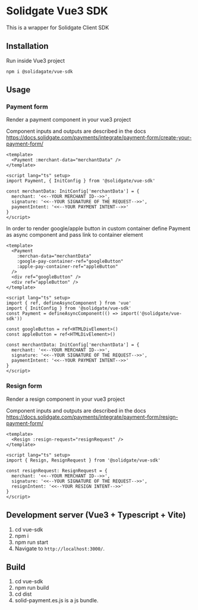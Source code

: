 # Solidgate Vue3 SDK

This is a wrapper for Solidgate Client SDK

## Installation

Run inside Vue3 project

```
npm i @solidagate/vue-sdk
``` 

## Usage

### Payment form

Render a payment component in your vue3 project

Component inputs and outputs are described in the docs 
https://docs.solidgate.com/payments/integrate/payment-form/create-your-payment-form/

```vue
<template>
  <Payment :merchant-data="merchantData" />
</template>

<script lang="ts" setup>
import Payment, { InitConfig } from '@solidgate/vue-sdk'

const merchantData: InitConfig['merchantData'] = {
  merchant: '<<--YOUR MERCHANT ID-->>',
  signature: '<<--YOUR SIGNATURE OF THE REQUEST-->>',
  paymentIntent: '<<--YOUR PAYMENT INTENT-->>'
}
</script>
```

In order to render google/apple button in custom container define Payment as async component and pass link to container element
```vue
<template>
  <Payment
    :merchan-data="merchantData"
    :google-pay-container-ref="googleButton"
    :apple-pay-container-ref="appleButton"
  />
  <div ref="googleButton" />
  <div ref="appleButton" />
</template>

<script lang="ts" setup>
import { ref, defineAsyncComponent } from 'vue'
import { InitConfig } from '@solidgate/vue-sdk'
const Payment = defineAsyncComponent(() => import('@solidgate/vue-sdk'))

const googleButton = ref<HTMLDivElement>()
const appleButton = ref<HTMLDivElement>()

const merchantData: InitConfig['merchantData'] = {
  merchant: '<<--YOUR MERCHANT ID-->>',
  signature: '<<--YOUR SIGNATURE OF THE REQUEST-->>',
  paymentIntent: '<<--YOUR PAYMENT INTENT-->>'
}
</script>
```

### Resign form

Render a resign component in your vue3 project

Component inputs and outputs are described in the docs
https://docs.solidgate.com/payments/integrate/payment-form/resign-payment-form/

```vue
<template>
  <Resign :resign-request="resignRequest" />
</template>

<script lang="ts" setup>
import { Resign, ResignRequest } from '@solidgate/vue-sdk'

const resignRequest: ResignRequest = {
  merchant: '<<--YOUR MERCHANT ID-->>',
  signature: '<<--YOUR SIGNATURE OF THE REQUEST-->>',
  resignIntent: '<<--YOUR RESIGN INTENT-->>'
}
</script>
```

## Development server (Vue3 + Typescript + Vite)

1. cd vue-sdk
2. npm i
3. npm run start
4. Navigate to `http://localhost:3000/`. 

## Build

1. cd vue-sdk
2. npm run build
3. cd dist
4. solid-payment.es.js is a js bundle.



